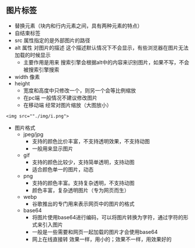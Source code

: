## 图片标签
- 替换元素（块内和行内元素之间，具有两种元素的特点）
- 自结束标签
- src 属性指定的是外部图片的路径
- alt 属性 对图片的描述 这个描述默认情况下不会显示，有些浏览器在图片无法加载的时候显示
  - 主要作用是用来 搜索引擎会根据alt中的内容来识别图片，如果不写，不会被搜索引擎搜索
- width 像素
- height 
  - 宽度和高度中只修改一个，则另一个会等比例缩放
  - 在pc端 一般情况不建议修改图片
  - 在移动端 经常对图片缩放（大图放小）
```
<img src=""./img/i.png">
```

- 图片格式
  - jpeg/jpg
    - 支持的颜色比价丰富，不支持透明效果，不支持动图
    - 一般用来显示图片
  - gif
    - 支持的颜色比较少，支持简单透明，支持动图
    - 适合颜色单一的图片，动态
  - png 
    - 支持的颜色丰富。支持复杂透明，不支持动图
    - 颜色丰富，复杂透明图片（专为网页而生）
  - webp
    - 谷歌推出的专门用来表示网页中的图片的格式
  - base64 
    - 将图片使用base64进行编码，可以将图片转换为字符，通过字符的形式来引入图片
    - 一般是一些需要和网页一起加载的图片才会使用base64
    - 网上在线直接转 
  效果一样，用小的；效果不一样，用效果好的